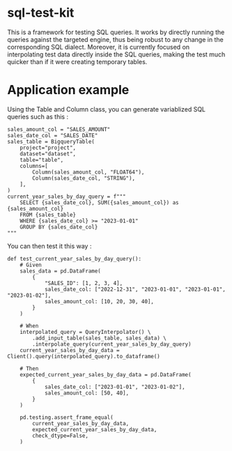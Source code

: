 # sql-test-kit

This is a framework for testing SQL queries.
It works by directly running the queries against the targeted engine, thus being robust to any change in the
corresponding SQL dialect.
Moreover, it is currently focused on interpolating test data directly inside the SQL queries, making the test much
quicker than if it were creating temporary tables.

# Application example

Using the Table and Column class, you can generate variablized SQL queries such as this :

    sales_amount_col = "SALES_AMOUNT"
    sales_date_col = "SALES_DATE"
    sales_table = BigqueryTable(
        project="project",
        dataset="dataset",
        table="table",
        columns=[
            Column(sales_amount_col, "FLOAT64"),
            Column(sales_date_col, "STRING"),
        ],
    )
    current_year_sales_by_day_query = f"""
        SELECT {sales_date_col}, SUM({sales_amount_col}) as {sales_amount_col}
        FROM {sales_table}
        WHERE {sales_date_col} >= "2023-01-01"
        GROUP BY {sales_date_col}
    """

You can then test it this way :

    def test_current_year_sales_by_day_query():
        # Given
        sales_data = pd.DataFrame(
            {
                "SALES_ID": [1, 2, 3, 4],
                sales_date_col: ["2022-12-31", "2023-01-01", "2023-01-01", "2023-01-02"],
                sales_amount_col: [10, 20, 30, 40],
            }
        )
    
        # When
        interpolated_query = QueryInterpolator() \
            .add_input_table(sales_table, sales_data) \
            .interpolate_query(current_year_sales_by_day_query)
        current_year_sales_by_day_data = Client().query(interpolated_query).to_dataframe()
    
        # Then
        expected_current_year_sales_by_day_data = pd.DataFrame(
            {
                sales_date_col: ["2023-01-01", "2023-01-02"],
                sales_amount_col: [50, 40],
            }
        )
    
        pd.testing.assert_frame_equal(
            current_year_sales_by_day_data,
            expected_current_year_sales_by_day_data,
            check_dtype=False,
        )
